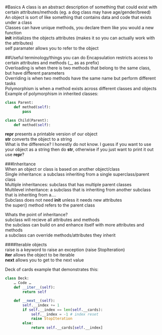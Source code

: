 #Basics
A class is an abstract description of something that could exist with certain attributes/methods (eg. a dog class may have age/gender/breed)  
An object is sort of like something that contains data and code that exists under a class  
Classes can have unique methods, you declare them like you would a new function   
__init__ initializes the objects attributes (makes it so you can actually work with the attributes)  
self paramater allows you to refer to the object

##Useful terminology/things you can do
Encapsulation restricts access to certain attributes and methods (__ as as prefix)  
Overloading is when there is two methods that belong to the same class, but have different parameters  
Overriding is when two methods have the same name but perform different tasks  
Polymorphism is when a method exists across different classes and objects  
Example of polymorphism in inherited classes:
```python
class Parent:
	def method(self):
		pass

class Child(Parent):
	def method(self):
```
__repr__ presents a printable version of our object  
__str__ converts the object to a string  
What is the difference? I honestly do not know. I guess if you want to use your object as a string then do __str__, otherwise if you just want to print it out use __repr__?

###Inheritance  
When an object or class is based on another object/class  
Single inheritance: a subclass inheriting from a single superclass/parent class  
Multiple inheritances: subclass that has multiple parent classes  
Multilevel inheritance: a subclass that is inheriting from another subclass that is inheriting from a....  
Subclass does not need __init__ unless it needs new attributes  
the super() method refers to the parent class

Whats the point of inheritance?    
subclass will recieve all attributes and methods  
the subclass can build on and enhance itself with more attributes and methods  
a subclass can override methods/attributes they inherit

####Iterable objects  
raise is a keyword to raise an exception (raise StopIteration)  
__iter__ allows the object to be iterable  
__next__ allows you to get to the next value 

Deck of cards example that demonstrates this:
```python
class Deck:
	… Code …
	def __iter__(self):
		return self

	def __next__(self):
		self.__index += 1
		if self.__index == len(self.__cards):
			self.__index = -1 # index reset
			raise StopIteration
		else:	
			return self.__cards[self.__index]

```
